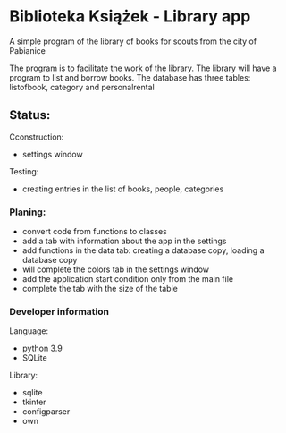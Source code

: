 # Biblioteka Książek - Library app

A simple program of the library of books for scouts from the city of Pabianice

The program is to facilitate the work of the library. The library will have a program to list and borrow books.
The database has three tables: listofbook, category and personalrental

## Status:
Cconstruction:
- settings window

Testing:
- creating entries in the list of books, people, categories

### Planing:
- convert code from functions to classes
- add a tab with information about the app in the settings
- add functions in the data tab: creating a database copy, loading a database copy
- will complete the colors tab in the settings window
- add the application start condition only from the main file
- complete the tab with the size of the table

### Developer information

Language:
- python 3.9
- SQLite

Library:
- sqlite
- tkinter
- configparser
- own